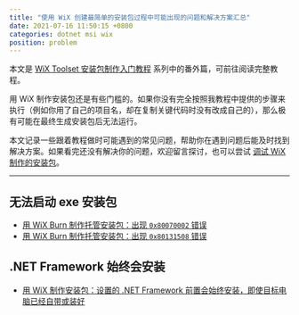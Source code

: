 ```yaml
---
title: "使用 WiX 创建最简单的安装包过程中可能出现的问题和解决方案汇总"
date: 2021-07-16 11:50:15 +0800
categories: dotnet msi wix
position: problem
---
```


本文是 [WiX Toolset 安装包制作入门教程](/post/getting-started-with-wix-toolset) 系列中的番外篇，可前往阅读完整教程。

用 WiX 制作安装包还是有些门槛的。如果你没有完全按照我教程中提供的步骤来执行（例如你用了自己的项目名，却在复制关键代码时没有改成自己的），那么极有可能在最终生成安装包后无法运行。

本文记录一些跟着教程做时可能遇到的常见问题，帮助你在遇到问题后能及时找到解决方案。如果看完还没有解决你的问题，欢迎留言探讨，也可以尝试 [调试 WiX 制作的安装包](/post/how-to-debug-wix-burn-installer)。

---

<div id="toc"></div>

## 无法启动 exe 安装包

- [用 WiX Burn 制作托管安装包：出现 `0x80070002` 错误](/post/wix-managed-bootstrapper-application-error-80070002)
- [用 WiX Burn 制作托管安装包：出现 `0x80131508` 错误](/post/wix-managed-bootstrapper-application-error-80131508)

## .NET Framework 始终会安装

- [用 WiX 制作安装包：设置的 .NET Framework 前置会始终安装，即使目标电脑已经自带或装好](/post/wix-burn-always-install-netfx-even-if-already-installed)
